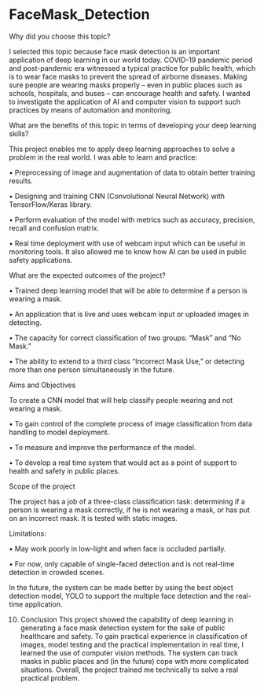 # FaceMask_Detection
Why did you choose this topic?
    
I selected this topic because face mask detection is an important application of deep learning in our world today. COVID-19 pandemic period and post-pandemic era witnessed a typical practice for public health, which is to wear face masks to prevent the spread of airborne diseases. Making sure people are wearing masks properly – even in public places such as schools, hospitals, and buses – can encourage health and safety. I wanted to investigate the application of AI and computer vision to support such practices by means of automation and monitoring.

What are the benefits of this topic in terms of developing your deep learning skills?

This project enables me to apply deep learning approaches to solve a problem in the real world. I was able to learn and practice:

•	Preprocessing of image and augmentation of data to obtain better training results. 

•	Designing and training CNN (Convolutional Neural Network) with TensorFlow/Keras library. 

•	Perform evaluation of the model with metrics such as accuracy, precision, recall and confusion matrix. 

•	Real time deployment with use of webcam input which can be useful in monitoring tools. It also allowed me to know how AI can be used in public safety applications.

What are the expected outcomes of the project?
   
•	Trained deep learning model that will be able to determine if a person is wearing a mask. 

•	An application that is live and uses webcam input or uploaded images in detecting. 

•	The capacity for correct classification of two groups: “Mask” and “No Mask.” 

•	The ability to extend to a third class “Incorrect Mask Use,” or detecting more than one person simultaneously in the future.

Aims and Objectives

To create a CNN model that will help classify people wearing and not wearing a mask. 

•	To gain control of the complete process of image classification from data handling to model deployment. 

•	To measure and improve the performance of the model.

•	To develop a real time system that would act as a point of support to health and safety in public places.


Scope of the project
   
The project has a job of a three-class classification task: determining if a person is wearing a mask correctly, if he is not wearing a mask, or has put on an incorrect mask. It is tested with static images.

Limitations: 

•	May work poorly in low-light and when face is occluded partially. 

•	For now, only capable of single-faced detection and is not real-time detection in crowded scenes.

In the future, the system can be made better by using the best object detection model, YOLO to support the multiple face detection and the real-time application.

10. Conclusion
This project showed the capability of deep learning in generating a face mask detection system for the sake of public healthcare and safety. To gain practical experience in classification of images, model testing and the practical implementation in real time, I learned the use of computer vision methods. The system can track masks in public places and (in the future) cope with more complicated situations. Overall, the project trained me technically to solve a real practical problem.
